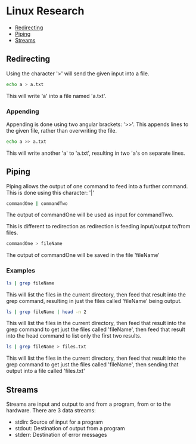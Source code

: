# Linux Research

* [Redirecting](#redirecting)
* [Piping](#piping)
* [Streams](#streams)

## Redirecting

Using the character '>' will send the given input into a file.
```bash
echo a > a.txt
```
This will write 'a' into a file named 'a.txt'.

### Appending
Appending is done using two angular brackets: '>>'. This appends lines to the given file, rather than overwriting the file.
```bash
echo a >> a.txt
```
This will write another 'a' to 'a.txt', resulting in two 'a's on separate lines.

## Piping
Piping allows the output of one command to feed into a further command. This is done using this character: '|'
```bash
commandOne | commandTwo
```
The output of commandOne will be used as input for commandTwo.

This is different to redirection as redirection is feeding input/output to/from files.

```bash
commandOne > fileName
```
The output of commandOne will be saved in the file 'fileName'

### Examples
```bash
ls | grep fileName
```
This will list the files in the current directory, then feed that result into the grep command, resulting in just the files called 'fileName' being output.


```bash
ls | grep fileName | head -n 2
```
This will list the files in the current directory, then feed that result into the grep command to get just the files called 'fileName', then feed that result into the head command to list only the first two results.


```bash
ls | grep fileName > files.txt
```
This will list the files in the current directory, then feed that result into the grep command to get just the files called 'fileName', then sending that output into a file called 'files.txt'

## Streams
Streams are input and output to and from a program, from or to the hardware. There are 3 data streams:
* stdin: Source of input for a program
* stdout: Destination of output from a program
* stderr: Destination of error messages